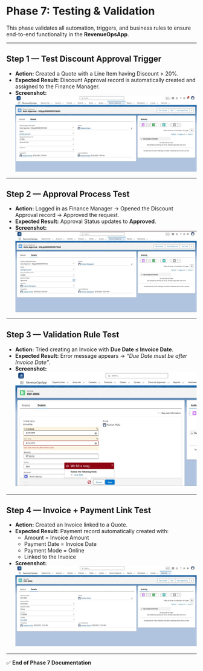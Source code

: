 # Phase 7: Testing & Validation  

This phase validates all automation, triggers, and business rules to ensure end-to-end functionality in the **RevenueOpsApp**.  

---

## Step 1 — Test Discount Approval Trigger  

- **Action:** Created a Quote with a Line Item having Discount > 20%.  
- **Expected Result:** Discount Approval record is automatically created and assigned to the Finance Manager.  
- **Screenshot:**  
  ![Discount Approval Test](./screenshots/07a_discountapproval_test.JPG)  

---

## Step 2 — Approval Process Test  

- **Action:** Logged in as Finance Manager → Opened the Discount Approval record → Approved the request.  
- **Expected Result:** Approval Status updates to **Approved**.  
- **Screenshot:**  
  ![Approval Process Test](./screenshots/07b_approval_test.JPG)  

---

## Step 3 — Validation Rule Test  

- **Action:** Tried creating an Invoice with **Due Date ≤ Invoice Date**.  
- **Expected Result:** Error message appears → *“Due Date must be after Invoice Date”*.  
- **Screenshot:**  
  ![Invoice Validation Test](./screenshots/07c_invoice_validation_test.JPG)  

---

## Step 4 — Invoice + Payment Link Test  

- **Action:** Created an Invoice linked to a Quote.  
- **Expected Result:** Payment record automatically created with:  
  - Amount = Invoice Amount  
  - Payment Date = Invoice Date  
  - Payment Mode = Online  
  - Linked to the Invoice  
- **Screenshot:**  
  ![Invoice Payment Test](./screenshots/07d_invoice_payment_test.JPG)  

---

✅ **End of Phase 7 Documentation**  
